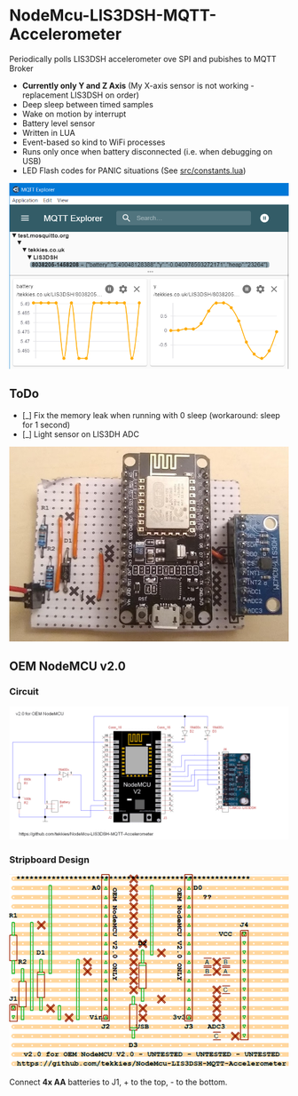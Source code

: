 # NodeMcu-LIS3DSH-MQTT-Accelerometer

Periodically polls LIS3DSH accelerometer ove SPI and pubishes to MQTT Broker

* **Currently only Y and Z Axis** (My X-axis sensor is not working - replacement LIS3DSH on order)
* Deep sleep between timed samples
* Wake on motion by interrupt
* Battery level sensor
* Written in LUA
* Event-based so kind to WiFi processes
* Runs only once when battery disconnected (i.e. when debugging on USB)
* LED Flash codes for PANIC situations (See [src/constants.lua](src/constants.lua))

![MQTT Explorer Chart](doc/MQTT-Explorer-Chart.png)


## ToDo
- [_] Fix the memory leak when running with 0 sleep (workaround: sleep for 1 second)
- [_] Light sensor on LIS3DH ADC

![Stripboard Layout (v1.0)](doc/Assembled-Board.jpg)

## OEM NodeMCU v2.0 

### Circuit
![Circuit Diagram](hardware/OEM-NodeMCU-V2.0/Circuit-Diagram-TinyCAD.png)

### Stripboard Design

![Stripboard Layout](hardware/OEM-NodeMCU-V2.0/Stripboard-Layout.VeeCAD.png)

Connect **4x AA** batteries to J1, + to the top, - to the bottom.


